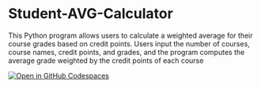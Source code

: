 # Student-AVG-Calculator
 This Python program allows users to calculate a weighted average for their course grades based on credit points. Users input the number of courses, course names, credit points, and grades, and the program computes the average grade weighted by the credit points of each course



[![Open in GitHub Codespaces](https://github.com/codespaces/badge.svg)](https://github.com/codespaces/new?repo=Yohaiabi/Student-AVG-Calculator)

